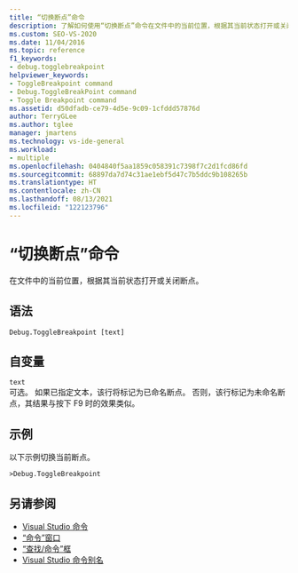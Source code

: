 ```yaml
---
title: “切换断点”命令
description: 了解如何使用“切换断点”命令在文件中的当前位置，根据其当前状态打开或关闭断点。
ms.custom: SEO-VS-2020
ms.date: 11/04/2016
ms.topic: reference
f1_keywords:
- debug.togglebreakpoint
helpviewer_keywords:
- ToggleBreakpoint command
- Debug.ToggleBreakPoint command
- Toggle Breakpoint command
ms.assetid: d50dfadb-ce79-4d5e-9c09-1cfddd57876d
author: TerryGLee
ms.author: tglee
manager: jmartens
ms.technology: vs-ide-general
ms.workload:
- multiple
ms.openlocfilehash: 0404840f5aa1859c058391c7398f7c2d1fcd86fd
ms.sourcegitcommit: 68897da7d74c31ae1ebf5d47c7b5ddc9b108265b
ms.translationtype: HT
ms.contentlocale: zh-CN
ms.lasthandoff: 08/13/2021
ms.locfileid: "122123796"
---
```

# <a name="toggle-breakpoint-command"></a>“切换断点”命令
在文件中的当前位置，根据其当前状态打开或关闭断点。

## <a name="syntax"></a>语法

```
Debug.ToggleBreakpoint [text]
```

## <a name="arguments"></a>自变量

`text`\
可选。 如果已指定文本，该行将标记为已命名断点。 否则，该行标记为未命名断点，其结果与按下 F9 时的效果类似。

## <a name="example"></a>示例
以下示例切换当前断点。

```
>Debug.ToggleBreakpoint
```

## <a name="see-also"></a>另请参阅

- [Visual Studio 命令](../../ide/reference/visual-studio-commands.md)
- [“命令”窗口](../../ide/reference/command-window.md)
- [“查找/命令”框](../../ide/find-command-box.md)
- [Visual Studio 命令别名](../../ide/reference/visual-studio-command-aliases.md)
